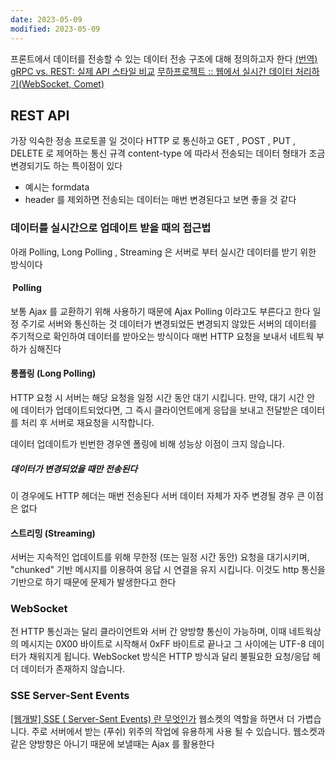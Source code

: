 ```yaml
---
date: 2023-05-09
modified: 2023-05-09
---
```


프론트에서 데이터를 전송할 수 있는 데이터 전송 구조에 대해 정의하고자 한다
[(번역) gRPC vs. REST: 실제 API 스타일 비교](https://velog.io/@superlipbalm/grpc-vs-rest-comparing-api-styles-in-practice?utm_source=substack&utm_medium=email)
[무하프로젝트 :: 웹에서 실시간 데이터 처리하기(WebSocket, Comet)](https://mohwaproject.tistory.com/entry/%E3%85%81%E3%85%81%E3%85%81)

## REST API

가장 익숙한 정송 프로토콜 일 것이다
HTTP 로 통신하고
GET , POST , PUT , DELETE 로 제어하는 통신 규격
content-type 에 따라서 전송되는 데이터 형태가 조금 변경되기도 하는 특이점이 있다

- 예시는 formdata
- header 를 제외하면 전송되는 데이터는 매번 변경된다고 보면 좋을 것 같다

### 데이터를 실시간으로 업데이트 받을 때의 접근법

아래 Polling, Long Polling , Streaming 은 서버로 부터 실시간 데이터를 받기 위한 방식이다

####  Polling

보통 Ajax 를 교환하기 위해 사용하기 때문에
Ajax Polling 이라고도 부른다고 한다
일정 주기로 서버와 통신하는 것
데이터가 변경되었든 변경되지 않았든 서버의 데이터를 주기적으로 확인하여 데이터를 받아오는 방식이다
매번 HTTP 요청을 보내서 네트웍 부하가 심해진다

#### 롱폴링 (Long Polling)

HTTP 요청 시 서버는 해당 요청을 일정 시간 동안 대기 시킵니다. 만약, 대기 시간 안에 데이터가 업데이트되었다면,
그 즉시 클라이언트에게 응답을 보내고 전달받은 데이터를 처리 후 서버로 재요청을 시작합니다.

데이터 업데이트가 빈번한 경우엔 폴링에 비해 성능상 이점이 크지 않습니다.

##### 데이터가 변경되었을 때만 전송된다

이 경우에도 HTTP 헤더는 매번 전송된다
서버 데이터 자체가 자주 변경될 경우 큰 이점은 없다

#### 스트리밍 (Streaming)

서버는 지속적인 업데이트를 위해 무한정 (또는 일정 시간 동안) 요청을 대기시키며, "chunked" 기반 메시지를 이용하여 응답 시 연결을 유지 시킵니다.
이것도 http 통신을 기반으로 하기 때문에 문제가 발생한다고 한다

### WebSocket

전 HTTP 통신과는 달리 클라이언트와 서버 간 양방향 통신이 가능하며, 이때 네트웍상의 메시지는 0X00 바이트로 시작해서 0xFF 바이트로 끝나고 그 사이에는 UTF-8 데이터가 채워지게 됩니다.
WebSocket 방식은 HTTP 방식과 달리 불필요한 요청/응답 헤더 데이터가 존재하지 않습니다.

### SSE Server-Sent Events

[[웹개발] SSE ( Server-Sent Events) 란 무엇인가](https://hamait.tistory.com/792)
웹소켓의 역할을 하면서 더 가볍습니다.
주로 서버에서 받는 (푸쉬) 위주의 작업에 유용하게 사용 될 수 있습니다. 웹소켓과 같은 양방향은 아니기 때문에 보낼때는 Ajax 를 활용한다
